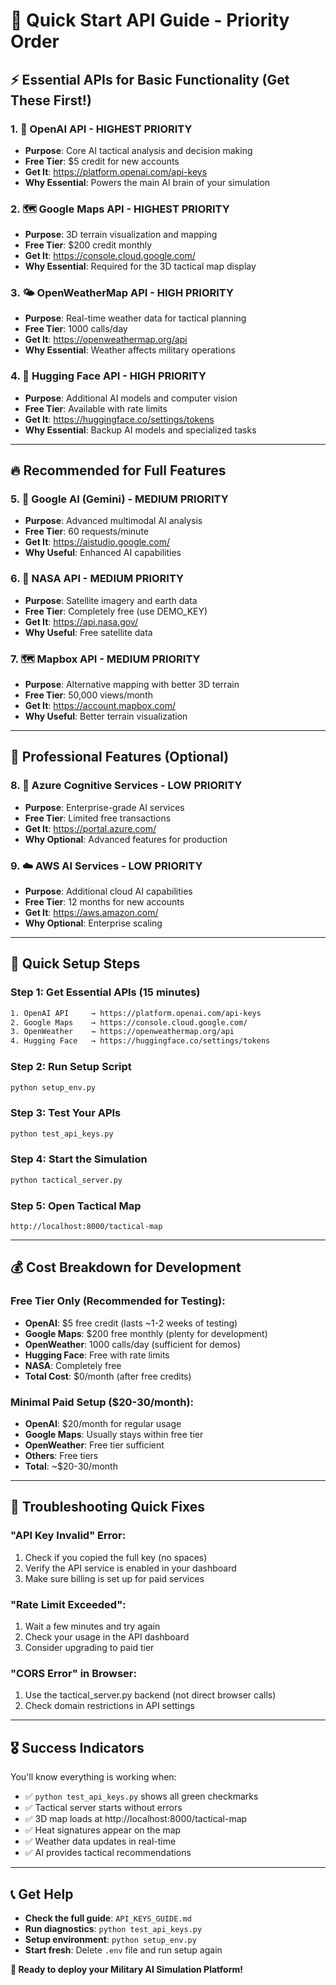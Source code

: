 # 🚀 Quick Start API Guide - Priority Order

## ⚡ Essential APIs for Basic Functionality (Get These First!)

### 1. 🤖 OpenAI API - **HIGHEST PRIORITY**
- **Purpose**: Core AI tactical analysis and decision making
- **Free Tier**: $5 credit for new accounts
- **Get It**: https://platform.openai.com/api-keys
- **Why Essential**: Powers the main AI brain of your simulation

### 2. 🗺️ Google Maps API - **HIGHEST PRIORITY**  
- **Purpose**: 3D terrain visualization and mapping
- **Free Tier**: $200 credit monthly
- **Get It**: https://console.cloud.google.com/
- **Why Essential**: Required for the 3D tactical map display

### 3. 🌤️ OpenWeatherMap API - **HIGH PRIORITY**
- **Purpose**: Real-time weather data for tactical planning
- **Free Tier**: 1000 calls/day
- **Get It**: https://openweathermap.org/api
- **Why Essential**: Weather affects military operations

### 4. 🤗 Hugging Face API - **HIGH PRIORITY**
- **Purpose**: Additional AI models and computer vision
- **Free Tier**: Available with rate limits
- **Get It**: https://huggingface.co/settings/tokens
- **Why Essential**: Backup AI models and specialized tasks

---

## 🔥 Recommended for Full Features

### 5. 🧠 Google AI (Gemini) - **MEDIUM PRIORITY**
- **Purpose**: Advanced multimodal AI analysis
- **Free Tier**: 60 requests/minute
- **Get It**: https://aistudio.google.com/
- **Why Useful**: Enhanced AI capabilities

### 6. 🚀 NASA API - **MEDIUM PRIORITY**
- **Purpose**: Satellite imagery and earth data
- **Free Tier**: Completely free (use DEMO_KEY)
- **Get It**: https://api.nasa.gov/
- **Why Useful**: Free satellite data

### 7. 🗺️ Mapbox API - **MEDIUM PRIORITY**
- **Purpose**: Alternative mapping with better 3D terrain
- **Free Tier**: 50,000 views/month
- **Get It**: https://account.mapbox.com/
- **Why Useful**: Better terrain visualization

---

## 💼 Professional Features (Optional)

### 8. 🧠 Azure Cognitive Services - **LOW PRIORITY**
- **Purpose**: Enterprise-grade AI services
- **Free Tier**: Limited free transactions
- **Get It**: https://portal.azure.com/
- **Why Optional**: Advanced features for production

### 9. ☁️ AWS AI Services - **LOW PRIORITY**
- **Purpose**: Additional cloud AI capabilities
- **Free Tier**: 12 months for new accounts
- **Get It**: https://aws.amazon.com/
- **Why Optional**: Enterprise scaling

---

## 🎯 Quick Setup Steps

### Step 1: Get Essential APIs (15 minutes)
```bash
1. OpenAI API     → https://platform.openai.com/api-keys
2. Google Maps    → https://console.cloud.google.com/
3. OpenWeather    → https://openweathermap.org/api
4. Hugging Face   → https://huggingface.co/settings/tokens
```

### Step 2: Run Setup Script
```bash
python setup_env.py
```

### Step 3: Test Your APIs
```bash
python test_api_keys.py
```

### Step 4: Start the Simulation
```bash
python tactical_server.py
```

### Step 5: Open Tactical Map
```
http://localhost:8000/tactical-map
```

---

## 💰 Cost Breakdown for Development

### Free Tier Only (Recommended for Testing):
- **OpenAI**: $5 free credit (lasts ~1-2 weeks of testing)
- **Google Maps**: $200 free monthly (plenty for development)
- **OpenWeather**: 1000 calls/day (sufficient for demos)
- **Hugging Face**: Free with rate limits
- **NASA**: Completely free
- **Total Cost**: $0/month (after free credits)

### Minimal Paid Setup ($20-30/month):
- **OpenAI**: $20/month for regular usage
- **Google Maps**: Usually stays within free tier
- **OpenWeather**: Free tier sufficient
- **Others**: Free tiers
- **Total**: ~$20-30/month

---

## 🔧 Troubleshooting Quick Fixes

### "API Key Invalid" Error:
1. Check if you copied the full key (no spaces)
2. Verify the API service is enabled in your dashboard
3. Make sure billing is set up for paid services

### "Rate Limit Exceeded":
1. Wait a few minutes and try again
2. Check your usage in the API dashboard
3. Consider upgrading to paid tier

### "CORS Error" in Browser:
1. Use the tactical_server.py backend (not direct browser calls)
2. Check domain restrictions in API settings

---

## 🎖️ Success Indicators

You'll know everything is working when:
- ✅ `python test_api_keys.py` shows all green checkmarks
- ✅ Tactical server starts without errors
- ✅ 3D map loads at http://localhost:8000/tactical-map
- ✅ Heat signatures appear on the map
- ✅ Weather data updates in real-time
- ✅ AI provides tactical recommendations

---

## 📞 Get Help

- **Check the full guide**: `API_KEYS_GUIDE.md`
- **Run diagnostics**: `python test_api_keys.py`
- **Setup environment**: `python setup_env.py`
- **Start fresh**: Delete `.env` file and run setup again

**🎯 Ready to deploy your Military AI Simulation Platform!**